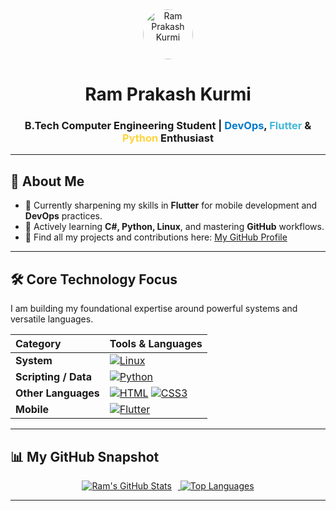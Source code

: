 <div align="center">
  <img src="https://user-images.githubusercontent.com/74038190/225814867-0c12586f-2396-419b-a018-509a25035e07.gif" alt="Ram Prakash Kurmi" width="80" height="80" style="border-radius:50%">
  <h1>Ram Prakash Kurmi</h1>
  <h3>B.Tech Computer Engineering Student | <span style="color:#007ACC;">DevOps</span>, <span style="color:#45B8D8;">Flutter</span> & <span style="color:#FFD43B;">Python</span> Enthusiast</h3>
</div>

---

## 🚀 About Me

- 🔭 Currently sharpening my skills in **Flutter** for mobile development and **DevOps** practices.
- 🌱 Actively learning **C#, Python, Linux**, and mastering **GitHub** workflows.
- 🔗 Find all my projects and contributions here: [My GitHub Profile](https://github.com/ram-459)


---

## 🛠️ Core Technology Focus

I am building my foundational expertise around powerful systems and versatile languages.

| Category | Tools & Languages |
| :--- | :--- |
| **System** | [![Linux](https://img.shields.io/badge/Linux-000?style=for-the-badge&logo=linux&logoColor=FCC624&labelColor=555)](https://github.com/ram-459/AWS_LINUX_BY_rpk) |
| **Scripting / Data** | [![Python](https://img.shields.io/badge/Python-3670A0?style=for-the-badge&logo=python&logoColor=ffdd54&labelColor=555)](https://www.python.org/) |
| **Other Languages** | [![HTML](https://img.shields.io/badge/HTML5-E34F26?style=for-the-badge&logo=html5&logoColor=white&labelColor=555)](https://developer.mozilla.org/en-US/docs/Web/HTML) [![CSS3](https://img.shields.io/badge/CSS3-1572B6?style=for-the-badge&logo=css3&logoColor=white&labelColor=555)](https://developer.mozilla.org/en-US/docs/Web/CSS) |
| **Mobile** | [![Flutter](https://img.shields.io/badge/Flutter-02569B?style=for-the-badge&logo=flutter&logoColor=white&labelColor=555)](https://github.com/ram-459/urmedio) |

---

## 📊 My GitHub Snapshot

<p align="center">
  <a href="https://github.com/ram-459">
    <img src="https://github-readme-stats.vercel.app/api?username=ram-459&show_icons=true&theme=tokyonight&hide_border=true&count_private=true" 
         alt="Ram's GitHub Stats" 
         style="margin-right: 10px;"/>
  </a>
  <a href="https://github.com/ram-459">
    <img src="https://github-readme-stats.vercel.app/api/top-langs/?username=ram-459&layout=compact&theme=tokyonight&hide_border=true" 
         alt="Top Languages" />
  </a>
</p>

---
